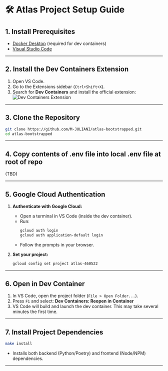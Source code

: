 # 🛠️ Atlas Project Setup Guide

## 1. Install Prerequisites

- [Docker Desktop](https://www.docker.com/products/docker-desktop/) (required for dev containers)
- [Visual Studio Code](https://code.visualstudio.com/)

---

## 2. Install the Dev Containers Extension

1. Open VS Code.
2. Go to the Extensions sidebar (`Ctrl+Shift+X`).
3. Search for **Dev Containers** and install the official extension:
   ![Dev Containers Extension](https://user-images.githubusercontent.com/674621/210176167-6e2e2e7b-2e2e-4e2e-8e2e-2e2e2e2e2e2e.png)

---

## 3. Clone the Repository

```sh
git clone https://github.com/M-JULIANI/atlas-bootstrapped.git
cd atlas-bootstrapped
```

---

## 4. Copy contents of .env file into local .env file at root of repo

(TBD)

---

## 5. Google Cloud Authentication

1. **Authenticate with Google Cloud:**
   - Open a terminal in VS Code (inside the dev container).
   - Run:
     ```sh
     gcloud auth login
     gcloud auth application-default login
     ```
   - Follow the prompts in your browser.

2. **Set your project:**
   ```sh
   gcloud config set project atlas-460522
   ```

---

## 6. Open in Dev Container

1. In VS Code, open the project folder (`File > Open Folder...`).
2. Press `F1` and select:
   **Dev Containers: Reopen in Container**
3. VS Code will build and launch the dev container. This may take several minutes the first time.

---


## 7. Install Project Dependencies

```sh
make install
```
- Installs both backend (Python/Poetry) and frontend (Node/NPM) dependencies.

---
